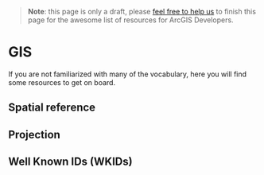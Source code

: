 > **Note**: this page is only a draft, please [feel free to help us](https://github.com/hhkaos/awesome-arcgis#contributions) to finish this page for the awesome list of resources for ArcGIS Developers.

# GIS

If you are not familiarized with many of the vocabulary, here you will find some
resources to get on board.




## Spatial reference

## Projection

## Well Known IDs (WKIDs)
